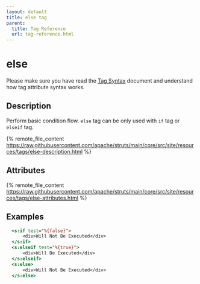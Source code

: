 ```yaml
---
layout: default
title: else tag
parent:
  title: Tag Reference
  url: tag-reference.html
---
```


# else

Please make sure you have read the [Tag Syntax](tag-syntax) document and understand how tag attribute syntax works.

## Description

Perform basic condition flow. `else` tag can be only used with `if` tag or `elseif` tag.

{% remote_file_content https://raw.githubusercontent.com/apache/struts/main/core/src/site/resources/tags/else-description.html %}

## Attributes

{% remote_file_content https://raw.githubusercontent.com/apache/struts/main/core/src/site/resources/tags/else-attributes.html %}

## Examples

```jsp
  <s:if test="%{false}">
      <div>Will Not Be Executed</div>
  </s:if>
  <s:elseif test="%{true}">
      <div>Will Be Executed</div>
  </s:elseif>
  <s:else>
      <div>Will Not Be Executed</div>
  </s:else>
```

